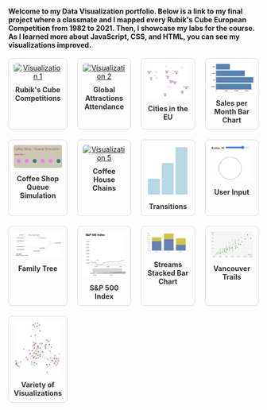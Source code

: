 

#### Welcome to my Data Visualization portfolio. Below is a link to my final project where a classmate and I mapped every Rubik's Cube European Competition from 1982 to 2021. Then, I showcase my labs for the course. As I learned more about JavaScript, CSS, and HTML, you can see my visualizations improved. 

<style>
  .viz-grid {
    display: grid;
    grid-template-columns: repeat(4, 1fr);
    gap: 20px;
    text-align: center;
  }
  .viz-item {
    border: 1px solid #ddd;
    border-radius: 8px;
    padding: 10px;
    transition: transform 0.2s ease;
  }
  .viz-item:hover {
    transform: scale(1.03);
  }
  .viz-img {
    width: 100%;
    height: auto;
    border-radius: 4px;
  }
  .viz-title {
    margin-top: 10px;
    font-weight: bold;
    text-decoration: none;
    color: #333;
    display: inline-block;
  }
  .viz-title:hover {
    text-decoration: underline;
  }
</style>

<div class="viz-grid">

  <div class="viz-item">
    <a href="final/index.html">
      <img src="assets/vis1.png" alt="Visualization 1" class="viz-img">
      <div class="viz-title">Rubik's Cube Competitions</div>
    </a>
  </div>

  <div class="viz-item">
    <a href="labs/lab1/index.html">
      <img src="assets/vis2.png" alt="Visualization 2" class="viz-img">
      <div class="viz-title">Global Attractions Attendance</div>
    </a>
  </div>

  <div class="viz-item">
    <a href="labs/lab2/index.html">
      <img src="assets/eu.png" alt="Visualization 3" class="viz-img">
      <div class="viz-title">Cities in the EU</div>
    </a>
  </div>

  <div class="viz-item">
    <a href="labs/lab3/index.html">
      <img src="assets/sales.png" alt="Visualization 4" class="viz-img">
      <div class="viz-title">Sales per Month Bar Chart</div>
    </a>
  </div>

  <div class="viz-item">
    <a href="labs/lab4/activity1/activity1.html">
      <img src="assets/queue.png" alt="Visualization 5" class="viz-img">
      <div class="viz-title">Coffee Shop Queue Simulation</div>
    </a>
  </div>

  <div class="viz-item">
    <a href="labs/lab4/activity2/activity2.html">
      <img src="assets/vis5.png" alt="Visualization 5" class="viz-img">
      <div class="viz-title">Coffee House Chains</div>
    </a>
  </div>

  <div class="viz-item">
    <a href="labs/lab5/activity1/transitions.html">
      <img src="assets/transition.png" alt="Visualization 6" class="viz-img">
      <div class="viz-title">Transitions</div>
    </a>
  </div>

  <div class="viz-item">
    <a href="labs/lab5/activity1/extra.html">
      <img src="assets/user.png" alt="Visualization 6" class="viz-img">
      <div class="viz-title">User Input</div>
    </a>
  </div>

  <div class="viz-item">
    <a href="labs/lab5/activity2/tree.html">
      <img src="assets/tree.png" alt="Visualization 6" class="viz-img">
      <div class="viz-title">Family Tree</div>
    </a>
  </div>

  <div class="viz-item">
    <a href="labs/lab6/stock-skeleton/index.html">
      <img src="assets/sp.png" alt="Visualization 7" class="viz-img">
      <div class="viz-title">S&P 500 Index</div>
    </a>
  </div>

  <div class="viz-item">
    <a href="labs/lab6/stream-stacks/index.html">
      <img src="assets/stack.png" alt="Visualization 7" class="viz-img">
      <div class="viz-title">Streams Stacked Bar Chart</div>
    </a>
  </div>

  <div class="viz-item">
    <a href="labs/lab6/trails-skeleton/index.html">
      <img src="assets/trails.png" alt="Visualization 7" class="viz-img">
      <div class="viz-title">Vancouver Trails</div>
    </a>
  </div>

  <div class="viz-item">
    <a href="labs/lab7/index.html">
      <img src="assets/graph.png" alt="Visualization 8" class="viz-img">
      <div class="viz-title">Variety of Visualizations</div>
    </a>
  </div>

</div>

